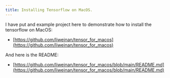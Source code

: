 ```yaml
---
title: Installing Tensorflow on MacOS. 
---
```


I have put and example project here to demonstrate how to install the tensorflow on MacOS:

- [https://github.com/liweinan/tensor_for_macos](https://github.com/liweinan/tensor_for_macos)

And here is the README:

- [https://github.com/liweinan/tensor_for_macos/blob/main/README.md](https://github.com/liweinan/tensor_for_macos/blob/main/README.md)

